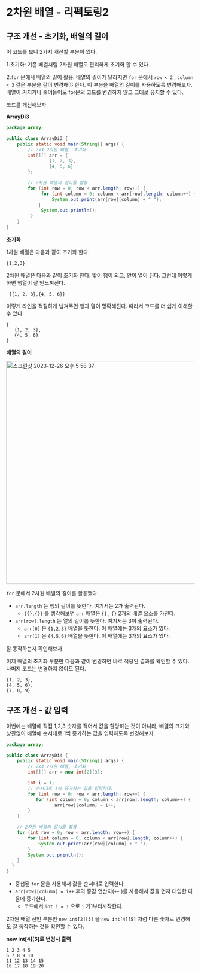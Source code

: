 # 2차원 배열 - 리펙토링2 
## 구조 개선 - 초기화, 배열의 길이
이 코드를 보니 2가지 개선할 부분이 있다.

1.초기화: 기존 배열처럼 2차원 배열도 편리하게 초기화 할 수 있다.

2.`for` 문에서 배열의 길이 활용: 배열의 길이가 달라지면 `for` 문에서 `row < 2` , `column < 3` 같은 부분을 같이 변경해야 한다. 이 부분을 배열의 길이를 사용하도록 변경해보자. 배열이 커지거나 줄어들어도 for문의 코드를 변경하지 않고 그대로 유지할 수 있다.

코드를 개선해보자. 

**ArrayDi3**
```java
package array;

public class ArrayDi3 {
    public static void main(String[] args) {
        // 2x3 2차원 배열, 초기화
        int[][] arr = {
                {1, 2, 3},
                {4, 5, 6}
        };

        // 2차원 배열의 길이를 활용
        for (int row = 0; row < arr.length; row++) {
             for (int column = 0; column < arr[row].length; column++) {
                 System.out.print(arr[row][column] + " ");
            }
             System.out.println();
         }
    }
}
```

**초기화**

1차원 배열은 다음과 같이 초기화 한다.
```
{1,2,3}
```

2차원 배열은 다음과 같이 초기화 한다. 밖이 행이 되고, 안이 열이 된다. 그런데 이렇게 하면 행열이 잘 안느껴진다. 
```
 {{1, 2, 3},{4, 5, 6}}
```

이렇게 라인을 적절하게 넘겨주면 행과 열이 명확해진다. 따라서 코드를 더 쉽게 이해할 수 있다. 
```
{
   {1, 2, 3},
   {4, 5, 6}
}
```

 **배열의 길이**

 <img width="596" alt="스크린샷 2023-12-26 오후 5 58 37" src="https://github.com/ajhwan/Java/assets/129160008/229629f3-6711-45fd-9d22-7dd6a18b1432">

 `for` 문에서 2차원 배열의 길이를 활용했다.
- `arr.length` 는 행의 길이를 뜻한다. 여기서는 2가 출력된다.
  - `{{},{}}` 를 생각해보면 `arr` 배열은 `{}` , `{}` 2개의 배열 요소를 가진다.
- `arr[row].length` 는 열의 길이를 뜻한다. 여기서는 3이 출력된다.
  - `arr[0]` 은 `{1,2,3}` 배열을 뜻한다. 이 배열에는 3개의 요소가 있다.
  - `arr[1]` 은 `{4,5,6}` 배열을 뜻한다. 이 배열에는 3개의 요소가 있다.

잘 동작하는지 확인해보자.

이제 배열의 초기화 부분만 다음과 같이 변경하면 바로 적용된 결과를 확인할 수 있다. 나머지 코드는 변경하지 않아도 된다.
```
{1, 2, 3},
{4, 5, 6},
{7, 8, 9}
```

## 구조 개선 - 값 입력
이번에는 배열에 직접 1,2,3 숫자를 적어서 값을 할당하는 것이 아니라, 배열의 크기와 상관없이 배열에 순서대로 1씩 증가하는 값을 입력하도록 변경해보자. 
```java
package array;

public class ArrayDi4 {
    public static void main(String[] args) {
        // 2x3 2차원 배열, 초기화
        int[][] arr = new int[2][3];

        int i = 1;
        // 순서대로 1씩 증가하는 값을 입력한다.
        for (int row = 0; row < arr.length; row++) {
           for (int column = 0; column < arr[row].length; column++) {
                  arr[row][column] = i++;
        }
    }

    // 2차원 배열의 길이를 활용
    for (int row = 0; row < arr.length; row++) {
        for (int column = 0; column < arr[row].length; column++) {
            System.out.print(arr[row][column] + " ");
        }
        System.out.println();
    }
  }
}
```
- 중첩된 `for` 문을 사용해서 값을 순서대로 입력한다.
- `arr[row][column] = i++` 후의 증감 연산자(`++` )를 사용해서 값을 먼저 대입한 다음에 증가한다.
  - 코드에서 `int i = 1` 으로 `i` 가1부터시작한다.

2차원 배열 선언 부분인 `new int[2][3]` 을 `new int[4][5]` 처럼 다른 숫자로 변경해도 잘 동작하는 것을 확인할
수 있다.

**new int\[4][5]로 변경시 출력**
```
1 2 3 4 5
6 7 8 9 10
11 12 13 14 15
16 17 18 19 20
```
